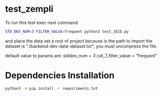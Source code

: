 # test_zempli

To run this test exec next command

```bash
STD_DEV_NUM=3 FILTER_VALUE=frequent python3 test_JECD.py
```
and place the data set a root of project because is the path
to import the dataset is "./backend-dev-data-dataset.txt", you must uncompress
the file.


default value to params are:
    stddev_num = 3
    cat_7_filter_value = "frequent"
    
# Dependencies Installation


```bash
python3 -m pip install -r requiriments.txt
```